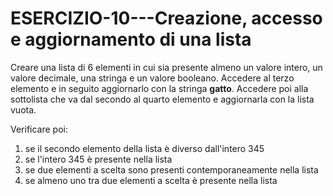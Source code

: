 #  ESERCIZIO-10---Creazione, accesso e aggiornamento di una lista

Creare una lista di 6 elementi in cui sia presente almeno un valore intero, un valore decimale, una stringa e un valore booleano. Accedere al terzo elemento e in seguito aggiornarlo con la stringa **gatto**. 
Accedere poi alla sottolista che va dal secondo al quarto elemento e aggiornarla con la lista vuota.


Verificare poi:
1.  se il secondo elemento della lista è diverso dall'intero 345
2.  se l'intero 345 è presente nella lista
3.  se due elementi a scelta sono presenti contemporaneamente nella lista
4.  se almeno uno tra due elementi a scelta è presente nella lista
